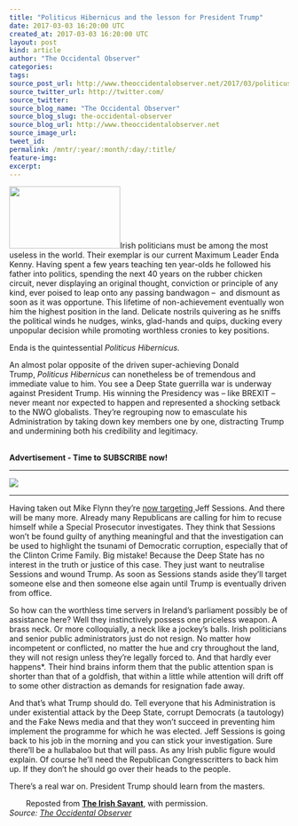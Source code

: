 ```yaml
---
title: "Politicus Hibernicus and the lesson for President Trump"
date: 2017-03-03 16:20:00 UTC
created_at: 2017-03-03 16:20:00 UTC
layout: post
kind: article
author: "The Occidental Observer"
categories: 
tags: 
source_post_url: http://www.theoccidentalobserver.net/2017/03/politicus-hibernicus-and-the-lesson-for-president-trump/
source_twitter_url: http://twitter.com/
source_twitter: 
source_blog_name: "The Occidental Observer"
source_blog_slug: the-occidental-observer
source_blog_url: http://www.theoccidentalobserver.net
source_image_url: 
tweet_id:
permalink: /mntr/:year/:month/:day/:title/
feature-img: 
excerpt:
---
```

<div class="pf-content"><p class="post-title entry-title"><a href="https://4.bp.blogspot.com/-ONba79GBzck/WLivUgKvHSI/AAAAAAAAFys/41iUjrBSkA09_vrR4wZIkFBf5KzZ4adZgCEw/s1600/kenny.jpg"><img src="https://4.bp.blogspot.com/-ONba79GBzck/WLivUgKvHSI/AAAAAAAAFys/41iUjrBSkA09_vrR4wZIkFBf5KzZ4adZgCEw/s200/kenny.jpg" width="200" height="112" border="0"></a>Irish politicians must be among the most useless in the world. Their exemplar is our current Maximum Leader Enda Kenny. Having spent a few years teaching ten year-olds he followed his father into politics, spending the next 40 years on the rubber chicken circuit, never displaying an original thought, conviction or principle of any kind, ever poised to leap onto any passing bandwagon –  and dismount as soon as it was opportune. This lifetime of non-achievement eventually won him the highest position in the land. Delicate nostrils quivering as he sniffs the political winds he nudges, winks, glad-hands and quips, ducking every unpopular decision while promoting worthless cronies to key positions.</p>
<div id="post-body-6164993752954293111" class="post-body entry-content">
<div dir="ltr">
<p>Enda is the quintessential <i>Politicus Hibernicus.</i></p>
<p>An almost polar opposite of the driven super-achieving Donald Trump, <i>Politicus Hibernicus</i> can nonetheless be of tremendous and immediate value to him. You see a Deep State guerrilla war is underway against President Trump. His winning the Presidency was – like BREXIT – never meant nor expected to happen and represented a shocking setback to the NWO globalists. They’re regrouping now to emasculate his Administration by taking down key members one by one, distracting Trump and undermining both his credibility and legitimacy.<br>
<span id="more-131075"></span><br></p><b>Advertisement - Time to SUBSCRIBE now!</b><hr><a href="http://www.theoccidentalobserver.net/subscribe-to-toq/"><img src="http://www.theoccidentalobserver.net/wp-content/uploads/2015/04/toq-ad-500x200.jpg"></a><hr><p></p>
</div>
<div dir="ltr">
<p>Having taken out Mike Flynn they’re <a href="https://www.nytimes.com/2017/03/02/us/politics/jeff-sessions-russia-trump-investigation-democrats.html">now targeting </a>Jeff Sessions. And there will be many more. Already many Republicans are calling for him to recuse himself while a Special Prosecutor investigates. They think that Sessions won’t be found guilty of anything meaningful and that the investigation can be used to highlight the tsunami of Democratic corruption, especially that of the Clinton Crime Family. Big mistake! Because the Deep State has no interest in the truth or justice of this case. They just want to neutralise Sessions and wound Trump. As soon as Sessions stands aside they’ll target someone else and then someone else again until Trump is eventually driven from office.</p>
<p>So how can the worthless time servers in Ireland’s parliament possibly be of assistance here? Well they instinctively possess one priceless weapon. A brass neck. Or more colloquially, a neck like a jockey’s balls. Irish politicians and senior public administrators just do not resign. No matter how incompetent or conflicted, no matter the hue and cry throughout the land, they will not resign unless they’re legally forced to. And that hardly ever happens*. Their hind brains inform them that the public attention span is shorter than that of a goldfish, that within a little while attention will drift off to some other distraction as demands for resignation fade away.</p>
<p>And that’s what Trump should do. Tell everyone that his Administration is under existential attack by the Deep State, corrupt Democrats (a tautology) and the Fake News media and that they won’t succeed in preventing him implement the programme for which he was elected. Jeff Sessions is going back to his job in the morning and you can stick your investigation. Sure there’ll be a hullabaloo but that will pass. As any Irish public figure would explain. Of course he’ll need the Republican Congresscritters to back him up. If they don’t he should go over their heads to the people.</p>
<p>There’s a real war on. President Trump should learn from the masters.</p>
</div>
</div>
<div dir="ltr"></div>
<div dir="ltr" style="padding-left: 30px;">Reposted from <a href="http://irishsavant.blogspot.ca/2017/03/politicus-hibernicus-and-their-lesson.html"><strong>The Irish Savant</strong></a>, with permission.</div>
</div><div class="">
    <i>Source: <a href="http://www.theoccidentalobserver.net">The Occidental Observer</a></i>
</div>
